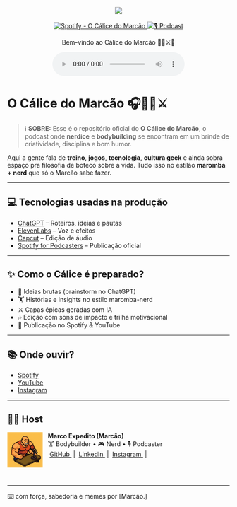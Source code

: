 <p align="center">
<img 
    src="./assets/calice-cover.png"
    width="300"
/>
</p>

<p align="center">
<a href="https://open.spotify.com/">
    <img 
        src="https://img.shields.io/badge/Spotify-O_Cálice_do_Marcão-1DB954?logo=spotify" 
        alt="Spotify - O Cálice do Marcão">
</a>
<a href="https://youtube.com/">
<img 
    src="https://img.shields.io/badge/🎙️_PODCAST-FF5E72" 
    alt="🎙️ Podcast">
</a>
</p>

<p align="center">
    Bem-vindo ao Cálice do Marcão 🏋️‍♂️⚔️🍷
</p>

<div align="center">
    <audio src="output/episodio01.mp3" controls title="O Cálice do Marcão - Episódio 01"></audio>
</div>

# O Cálice do Marcão 🎧🏋️‍♂️⚔️

 > ℹ️ **SOBRE:** Esse é o repositório oficial do **O Cálice do Marcão**, o podcast onde **nerdice** e **bodybuilding** se encontram em um brinde de criatividade, disciplina e bom humor.  

Aqui a gente fala de **treino**, **jogos**, **tecnologia**, **cultura geek** e ainda sobra espaço pra filosofia de boteco sobre a vida. Tudo isso no estilão **maromba + nerd** que só o Marcão sabe fazer.

---

## 💻 Tecnologias usadas na produção

- [ChatGPT](https://chat.openai.com/) – Roteiros, ideias e pautas
- [ElevenLabs](https://beta.elevenlabs.io/) – Voz e efeitos
- [Capcut](https://www.capcut.com/pt-br/) – Edição de áudio
- [Spotify for Podcasters](https://podcasters.spotify.com/) – Publicação oficial

---

## ✨ Como o Cálice é preparado?

- 🍷 Ideias brutas (brainstorm no ChatGPT)
- 🏋️ Histórias e insights no estilo maromba-nerd
- ⚔️ Capas épicas geradas com IA
- 🎶 Edição com sons de impacto e trilha motivacional
- 📡 Publicação no Spotify & YouTube

---

## 📚 Onde ouvir?

- [Spotify](https://open.spotify.com/)  
- [YouTube](https://youtube.com/)  
- [Instagram](https://instagram.com/)  

---

## 👨‍💻 Host

<p>
    <img 
      align=left 
      margin=10 
      width=80 
      src="./assets/marcao-avatar.png"
    />
    <p>&nbsp&nbsp&nbsp<strong>Marco Expedito (Marcão)</strong><br>
    &nbsp&nbsp&nbsp🏋️ Bodybuilder • 🎮 Nerd • 🎙️ Podcaster<br>
    &nbsp&nbsp&nbsp
    <a 
        href="https://github.com/marcoexpedito">
        GitHub
    </a>
    &nbsp;|&nbsp;
    <a 
        href="https://www.linkedin.com/in/marcoexpedito">
        LinkedIn
    </a>
    &nbsp;|&nbsp;
    <a 
        href="https://www.instagram.com/marcoexpedito">
        Instagram
    </a>
    &nbsp;|&nbsp;</p>
</p>
<br/><br/>
<p>

---

⌨️ com força, sabedoria e memes por [Marcão.]
